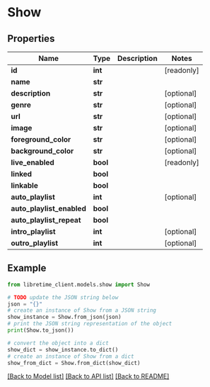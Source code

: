 # Show


## Properties

Name | Type | Description | Notes
------------ | ------------- | ------------- | -------------
**id** | **int** |  | [readonly] 
**name** | **str** |  | 
**description** | **str** |  | [optional] 
**genre** | **str** |  | [optional] 
**url** | **str** |  | [optional] 
**image** | **str** |  | [optional] 
**foreground_color** | **str** |  | [optional] 
**background_color** | **str** |  | [optional] 
**live_enabled** | **bool** |  | [readonly] 
**linked** | **bool** |  | 
**linkable** | **bool** |  | 
**auto_playlist** | **int** |  | [optional] 
**auto_playlist_enabled** | **bool** |  | 
**auto_playlist_repeat** | **bool** |  | 
**intro_playlist** | **int** |  | [optional] 
**outro_playlist** | **int** |  | [optional] 

## Example

```python
from libretime_client.models.show import Show

# TODO update the JSON string below
json = "{}"
# create an instance of Show from a JSON string
show_instance = Show.from_json(json)
# print the JSON string representation of the object
print(Show.to_json())

# convert the object into a dict
show_dict = show_instance.to_dict()
# create an instance of Show from a dict
show_from_dict = Show.from_dict(show_dict)
```
[[Back to Model list]](../README.md#documentation-for-models) [[Back to API list]](../README.md#documentation-for-api-endpoints) [[Back to README]](../README.md)



